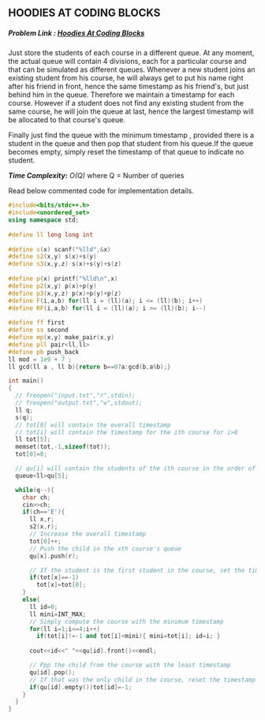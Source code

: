 ## HOODIES AT CODING BLOCKS
##### Problem Link : [Hoodies At Coding Blocks](https://hack.codingblocks.com/admin/preview/1244)  

Just store the students of each course in a different queue. At any moment, the actual queue will contain 4 divisions, each for a particular course and that can be simulated as different queues. Whenever a new student joins an existing student from his course, he will always get to put his name right after his friend in front, hence the same timestamp as his friend's, but just behind him in the queue. Therefore we maintain a timestamp for each course. However if a student does not find any existing student from the same course, he will join the queue at last, hence the largest timestamp will be allocated to that course's queue.

Finally just find the queue with the minimum timestamp , provided there is a student in the queue and then pop that student from his queue.If the queue becomes empty, simply reset the timestamp of that queue to indicate no student.

_**Time Complexity:** O(Q)_ where Q = Number of queries

Read below commented code for implementation details.
```C++
#include<bits/stdc++.h>
#include<unordered_set>
using namespace std;
 
#define ll long long int
 
#define s(x) scanf("%lld",&x)
#define s2(x,y) s(x)+s(y)
#define s3(x,y,z) s(x)+s(y)+s(z)
 
#define p(x) printf("%lld\n",x)
#define p2(x,y) p(x)+p(y)
#define p3(x,y,z) p(x)+p(y)+p(z)
#define F(i,a,b) for(ll i = (ll)(a); i <= (ll)(b); i++)
#define RF(i,a,b) for(ll i = (ll)(a); i >= (ll)(b); i--)
 
#define ff first
#define ss second
#define mp(x,y) make_pair(x,y)
#define pll pair<ll,ll>
#define pb push_back
ll mod = 1e9 + 7 ;
ll gcd(ll a , ll b){return b==0?a:gcd(b,a%b);}

int main()
{
  // freopen("input.txt","r",stdin);
  // freopen("output.txt","w",stdout);
  ll q;
  s(q);
  // tot[0] will contain the overall timestamp
  // tot[i] will contain the timestamp for the ith course for i>0
  ll tot[5];
  memset(tot,-1,sizeof(tot));
  tot[0]=0;

  // qu[i] will contain the students of the ith course in the order of their entry 
  queue<ll>qu[5];

  while(q--){
    char ch;
    cin>>ch;
    if(ch=='E'){
      ll x,r;
      s2(x,r);
      // Increase the overall timestamp
      tot[0]++;
      // Push the child in the xth course's queue
      qu[x].push(r);

      // If the student is the first student in the course, set the timestamp of the xth course to that of the overall time stamp
      if(tot[x]==-1)
        tot[x]=tot[0];
    }
    else{
      ll id=0;
      ll mini=INT_MAX;
      // Simply compute the course with the minimum timestamp 
      for(ll i=1;i<=4;i++)
        if(tot[i]!=-1 and tot[i]<mini){ mini=tot[i]; id=i; }
      
      cout<<id<<" "<<qu[id].front()<<endl;

      // Ppp the child from the course with the least timestamp
      qu[id].pop();
      // If that was the only child in the course, reset the timestamp of that course to -1.
      if(qu[id].empty())tot[id]=-1;
    }
  }
}
```